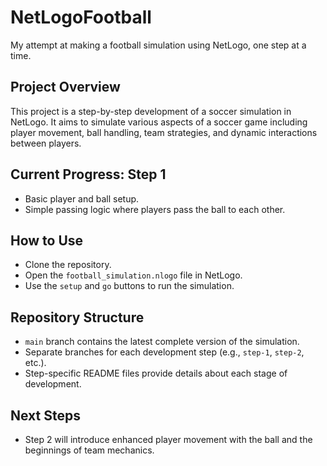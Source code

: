 # NetLogoFootball
My attempt at making a football simulation using NetLogo, one step at a time.

## Project Overview
This project is a step-by-step development of a soccer simulation in NetLogo. It aims to simulate various aspects of a soccer game including player movement, ball handling, team strategies, and dynamic interactions between players.

## Current Progress: Step 1
- Basic player and ball setup.
- Simple passing logic where players pass the ball to each other.

## How to Use
- Clone the repository.
- Open the `football_simulation.nlogo` file in NetLogo.
- Use the `setup` and `go` buttons to run the simulation.

## Repository Structure
- `main` branch contains the latest complete version of the simulation.
- Separate branches for each development step (e.g., `step-1`, `step-2`, etc.).
- Step-specific README files provide details about each stage of development.

## Next Steps
- Step 2 will introduce enhanced player movement with the ball and the beginnings of team mechanics.
